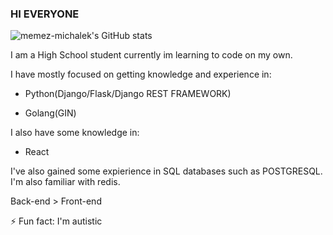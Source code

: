 ### HI EVERYONE


![memez-michalek's GitHub stats](https://github-readme-stats.vercel.app/api?username=memez-michalek&show_icons=true&theme=dark)

I am a High School student currently im learning to code on my own. 

I have mostly focused on getting knowledge and experience in:

- Python(Django/Flask/Django REST FRAMEWORK) 

- Golang(GIN) 

I also have some knowledge in:

- React 

I've also gained some expierience in SQL databases such as POSTGRESQL. I'm also familiar with redis. 


Back-end > Front-end 





⚡ Fun fact: I'm autistic
<!--
**memez-michalek/memez-michalek** is a ✨ _special_ ✨ repository because its `README.md` (this file) appears on your GitHub profile.

Here are some ideas to get you started:

- 🔭 I’m currently working on ...
- 🌱 I’m currently learning ...
- 👯 I’m looking to collaborate on ...
- 🤔 I’m looking for help with ...
- 💬 Ask me about ...
- 📫 How to reach me: ...
- 😄 Pronouns: ...
- ⚡ Fun fact: ...
-->
